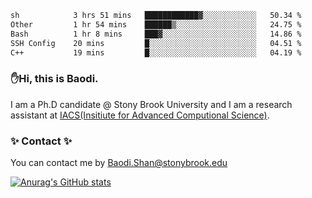 <!--START_SECTION:waka-->

```txt
sh            3 hrs 51 mins   ████████████▓░░░░░░░░░░░░   50.34 %
Other         1 hr 54 mins    ██████▒░░░░░░░░░░░░░░░░░░   24.75 %
Bash          1 hr 8 mins     ███▓░░░░░░░░░░░░░░░░░░░░░   14.86 %
SSH Config    20 mins         █░░░░░░░░░░░░░░░░░░░░░░░░   04.51 %
C++           19 mins         █░░░░░░░░░░░░░░░░░░░░░░░░   04.19 %
```

<!--END_SECTION:waka-->

### ✋Hi, this is Baodi. 

I am a Ph.D candidate @ Stony Brook University and I am a research assistant at [IACS(Insitiute for Advanced Computional Science)](https://iacs.stonybrook.edu/).

### ✨ Contact ✨

You can contact me by [Baodi.Shan@stonybrook.edu](mailto:Baodi.Shan@stonybrook.edu)

[![Anurag's GitHub stats](https://github-readme-stats.vercel.app/api?username=lwshanbd&theme=jolly&show_icons=true&count_private=true&include_all_commits=true)](https://github.com/anuraghazra/github-readme-stats)



<!--
**lwshanbd/lwshanbd** is a ✨ _special_ ✨ repository because its `README.md` (this file) appears on your GitHub profile.

Here are some ideas to get you started:

- 🔭 I’m currently working on ...
- 🌱 I’m currently learning ...
- 👯 I’m looking to collaborate on ...
- 🤔 I’m looking for help with ...
- 💬 Ask me about ...
- 📫 How to reach me: ...
- 😄 Pronouns: ...
- ⚡ Fun fact: ...
-->
